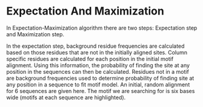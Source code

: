 # Expectation And Maximization 

In Expectation-Maximization algorithm there are two steps: Expectation step and Maximization step. 

In the expectation step, background residue frequencies are calculated based on those residues that are not in the initially aligned sites.  Column specific residues are calculated for each position in the initial motif alignment. Using this information, the probability of finding the site at any position in the sequences can then be calculated.  Residues not in a motif are background frequencies used to determine probability of finding site at any position in a sequence to fit motif model. An initial, random alignment for 6 sequences are given here. The motif we are searching for is six bases wide (motifs at each sequence are highlighted).   
